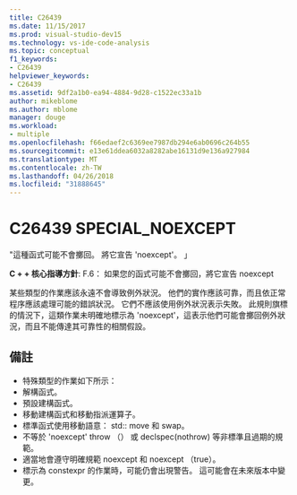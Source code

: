 ```yaml
---
title: C26439
ms.date: 11/15/2017
ms.prod: visual-studio-dev15
ms.technology: vs-ide-code-analysis
ms.topic: conceptual
f1_keywords:
- C26439
helpviewer_keywords:
- C26439
ms.assetid: 9df2a1b0-ea94-4884-9d28-c1522ec33a1b
author: mikeblome
ms.author: mblome
manager: douge
ms.workload:
- multiple
ms.openlocfilehash: f66edaef2c6369ee7987db294e6ab0696c264b55
ms.sourcegitcommit: e13e61ddea6032a8282abe16131d9e136a927984
ms.translationtype: MT
ms.contentlocale: zh-TW
ms.lasthandoff: 04/26/2018
ms.locfileid: "31888645"
---
```

# <a name="c26439-specialnoexcept"></a>C26439 SPECIAL_NOEXCEPT
"這種函式可能不會擲回。 將它宣告 'noexcept'。 」

**C + + 核心指導方針**: F.6： 如果您的函式可能不會擲回，將它宣告 noexcept

某些類型的作業應該永遠不會導致例外狀況。 他們的實作應該可靠，而且依正常程序應該處理可能的錯誤狀況。 它們不應該使用例外狀況表示失敗。 此規則旗標的情況下，這類作業未明確地標示為 'noexcept'，這表示他們可能會擲回例外狀況，而且不能傳達其可靠性的相關假設。

## <a name="remarks"></a>備註
 -  特殊類型的作業如下所示：
-  解構函式。
-  預設建構函式。
-  移動建構函式和移動指派運算子。
-  標準函式使用移動語意： std:: move 和 swap。
-  不等於 'noexcept' throw （） 或 declspec(nothrow) 等非標準且過期的規範。
-  適當地會遵守明確規範 noexcept 和 noexcept （true）。
-  標示為 constexpr 的作業時，可能仍會出現警告。 這可能會在未來版本中變更。
